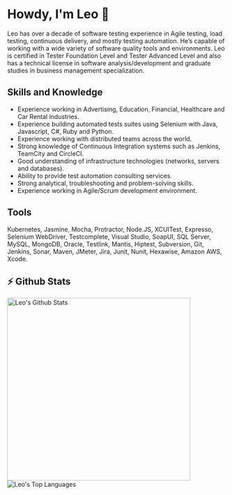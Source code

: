# Howdy, I'm Leo 👋

Leo has over a decade of software testing experience in Agile testing, load testing, continuous delivery, and mostly testing automation. He’s capable of working with a wide variety of software quality tools and environments. Leo is certified in Tester Foundation Level and Tester Advanced Level and also has a technical license in software analysis/development and graduate studies in business management specialization.

## Skills and Knowledge

- Experience working in Advertising, Education, Financial, Healthcare and Car Rental industries.
- Experience building automated tests suites using Selenium with Java, Javascript, C#, Ruby and Python.
- Experience working with distributed teams across the world.
- Strong knowledge of Continuous Integration systems such as Jenkins, TeamCity and CircleCI.
- Good understanding of infrastructure technologies (networks, servers and databases).
- Ability to provide test automation consulting services.
- Strong analytical, troubleshooting and problem-solving skills.
- Experience working in Agile/Scrum development environment.

## Tools

Kubernetes, Jasmine, Mocha, Protractor, Node.JS, XCUITest, Expresso, Selenium WebDriver, Testcomplete, Visual Studio, SoapUI, SQL Server, MySQL, MongoDB, Oracle, Testlink, Mantis, Hiptest, Subversion, Git, Jenkins, Sonar, Maven, JMeter, Jira, Junit, Nunit, Hexawise, Amazon AWS, Xcode.

## ⚡ Github Stats
<p align="justify">
  <a href="https://github.com/anuraghazra/github-readme-stats">
    <img width="420" align="left" alt="Leo's Github Stats" src="https://github-readme-stats.vercel.app/api?username=lndamaral&count_private=true&show_icons=true&theme=blue-green&hide_border=true" />
  </a>
  <a href="https://github.com/anuraghazra/github-readme-stats">
    <img align="left" alt="Leo's Top Languages" src="https://github-readme-stats.vercel.app/api/top-langs/?username=lndamaral&layout=compact&langs_count=6&theme=blue-green&hide_border=true" />
  </a>
</p>

<!--
**lndamaral/lndamaral** is a ✨ _special_ ✨ repository because its `README.md` (this file) appears on your GitHub profile.

Here are some ideas to get you started:

- 🔭 I’m currently working on ...
- 🌱 I’m currently learning ...
- 👯 I’m looking to collaborate on ...
- 🤔 I’m looking for help with ...
- 💬 Ask me about ...
- 📫 How to reach me: ...
- 😄 Pronouns: ...
- ⚡ Fun fact: ...
-->
